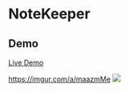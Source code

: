 # NoteKeeper

## Demo 
[Live Demo](https://lista-nota.herokuapp.com/)

https://imgur.com/a/maazmMe
![](https://imgur.com/a/maazmMe.png)

